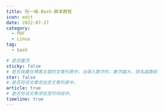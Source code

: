 ```yaml
---
title: 阮一峰-Bash-脚本教程
icon: edit
date: 2022-07-27
category:
  - PDF
  - Linux
tag:
  - bash

# 是否置顶
sticky: false
# 是否收藏在博客主题的文章列表中。当填入数字时，数字越大，排名越靠前
star: false
# 是否将该文章添加至文章列表中。
article: true
# 是否将该文章添加至时间线中。
timeline: true
---
```


<!-- more -->

<PDF url="https://lc-gluttony.s3.amazonaws.com/LfQUMiHwWA4l/zPGBw2Ypma3A0kh2cmaUdLSxVcAeDdhO/%E9%98%AE%E4%B8%80%E5%B3%B0%20Bash%20%E8%84%9A%E6%9C%AC%E6%95%99%E7%A8%8B.pdf"   />